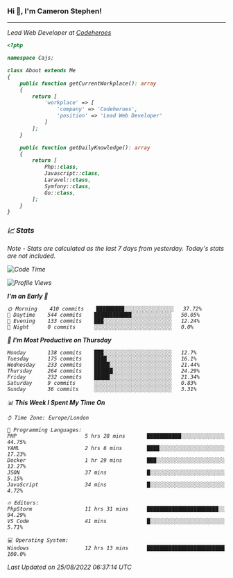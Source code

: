 ### Hi 👋, I'm Cameron Stephen!
<hr>
<p><em>Lead Web Developer at <a href="https://codeheroes.co.uk">Codeheroes</a></p>


```php
<?php

namespace Cajs;

class About extends Me
{
    public function getCurrentWorkplace(): array
    {
        return [
            'workplace' => [
                'company' => 'Codeheroes',
                'position' => 'Lead Web Developer'
            ]
        ];
    }

    public function getDailyKnowledge(): array
    {
        return [
            Php::class,
            Javascript::class,
            Laravel::class,
            Symfony::class,
            Go::class,
        ];
    }
}
```

### 📈 Stats
<p><em>Note - Stats are calculated as the last 7 days from yesterday. Today's stats are not included.</em></p>


<!--START_SECTION:waka-->
![Code Time](http://img.shields.io/badge/Code%20Time-3%2C097%20hrs%2047%20mins-blue)

![Profile Views](http://img.shields.io/badge/Profile%20Views-0-blue)

**I'm an Early 🐤** 

```text
🌞 Morning    410 commits    █████████░░░░░░░░░░░░░░░░   37.72% 
🌆 Daytime    544 commits    ████████████░░░░░░░░░░░░░   50.05% 
🌃 Evening    133 commits    ███░░░░░░░░░░░░░░░░░░░░░░   12.24% 
🌙 Night      0 commits      ░░░░░░░░░░░░░░░░░░░░░░░░░   0.0%

```
📅 **I'm Most Productive on Thursday** 

```text
Monday       138 commits    ███░░░░░░░░░░░░░░░░░░░░░░   12.7% 
Tuesday      175 commits    ████░░░░░░░░░░░░░░░░░░░░░   16.1% 
Wednesday    233 commits    █████░░░░░░░░░░░░░░░░░░░░   21.44% 
Thursday     264 commits    ██████░░░░░░░░░░░░░░░░░░░   24.29% 
Friday       232 commits    █████░░░░░░░░░░░░░░░░░░░░   21.34% 
Saturday     9 commits      ░░░░░░░░░░░░░░░░░░░░░░░░░   0.83% 
Sunday       36 commits     ░░░░░░░░░░░░░░░░░░░░░░░░░   3.31%

```


📊 **This Week I Spent My Time On** 

```text
⌚︎ Time Zone: Europe/London

💬 Programming Languages: 
PHP                      5 hrs 28 mins       ███████████░░░░░░░░░░░░░░   44.75% 
YAML                     2 hrs 6 mins        ████░░░░░░░░░░░░░░░░░░░░░   17.23% 
Docker                   1 hr 29 mins        ███░░░░░░░░░░░░░░░░░░░░░░   12.27% 
JSON                     37 mins             █░░░░░░░░░░░░░░░░░░░░░░░░   5.15% 
JavaScript               34 mins             █░░░░░░░░░░░░░░░░░░░░░░░░   4.72%

🔥 Editors: 
PhpStorm                 11 hrs 31 mins      ███████████████████████░░   94.29% 
VS Code                  41 mins             █░░░░░░░░░░░░░░░░░░░░░░░░   5.71%

💻 Operating System: 
Windows                  12 hrs 13 mins      █████████████████████████   100.0%

```


 Last Updated on 25/08/2022 06:37:14 UTC
<!--END_SECTION:waka-->
